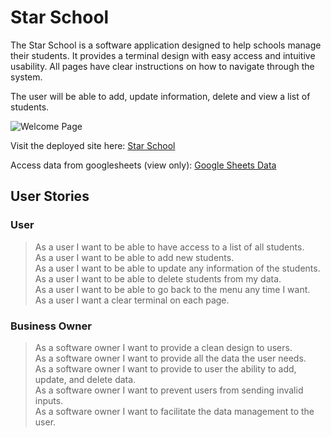 # Star School

The Star School is a software application designed to help schools manage their students. It provides a terminal design with easy access and intuitive usability. All pages have clear instructions on how to navigate through the system.

The user will be able to add, update information, delete and view a list of students.

![Welcome Page]()

Visit the deployed site here: [Star School]()

Access data from googlesheets (view only): [Google Sheets Data]()

## User Stories

### User
> As a user I want to be able to have access to a list of all students.   
> As a user I want to be able to add new students.    
> As a user I want to be able to update any information of the students.  
> As a user I want to be able to delete students from my data.    
> As a user I want to be able to go back to the menu any time I want.   
> As a user I want a clear terminal on each page.   

### Business Owner
> As a software owner I want to provide a clean design to users.    
> As a software owner I want to provide all the data the user needs.     
> As a software owner I want to provide to user the ability to add, update, and delete data.     
> As a software owner I want to prevent users from sending invalid inputs.   
> As a software owner I want to facilitate the data management to the user. 

